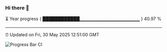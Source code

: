### Hi there 👋

⏳ Year progress { ████████████▁▁▁▁▁▁▁▁▁▁▁▁▁▁▁▁▁▁ } 40.97 %

---

⏰ Updated on Fri, 30 May 2025 12:51:00 GMT

![Progress Bar CI](https://github.com/ZhaoGui/ZhaoGui/workflows/Progress%20Bar%20CI/badge.svg)
